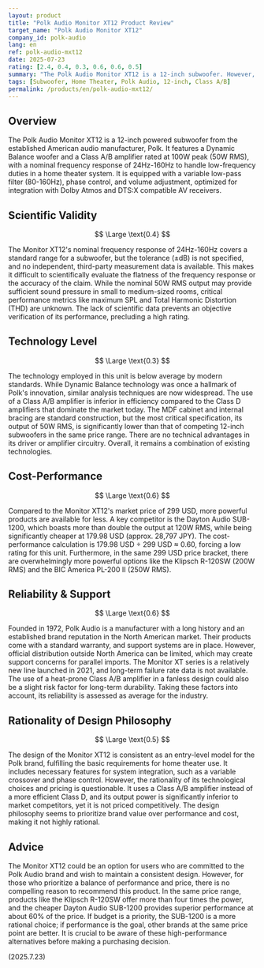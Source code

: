 ```yaml
---
layout: product
title: "Polk Audio Monitor XT12 Product Review"
target_name: "Polk Audio Monitor XT12"
company_id: polk-audio
lang: en
ref: polk-audio-mxt12
date: 2025-07-23
rating: [2.4, 0.4, 0.3, 0.6, 0.6, 0.5]
summary: "The Polk Audio Monitor XT12 is a 12-inch subwoofer. However, its published specifications are limited, and more powerful alternatives exist in the same price range, presenting a challenge in cost-performance."
tags: [Subwoofer, Home Theater, Polk Audio, 12-inch, Class A/B]
permalink: /products/en/polk-audio-mxt12/
---
```


## Overview

The Polk Audio Monitor XT12 is a 12-inch powered subwoofer from the established American audio manufacturer, Polk. It features a Dynamic Balance woofer and a Class A/B amplifier rated at 100W peak (50W RMS), with a nominal frequency response of 24Hz-160Hz to handle low-frequency duties in a home theater system. It is equipped with a variable low-pass filter (80-160Hz), phase control, and volume adjustment, optimized for integration with Dolby Atmos and DTS:X compatible AV receivers.

## Scientific Validity

$$ \Large \text{0.4} $$

The Monitor XT12's nominal frequency response of 24Hz-160Hz covers a standard range for a subwoofer, but the tolerance (±dB) is not specified, and no independent, third-party measurement data is available. This makes it difficult to scientifically evaluate the flatness of the frequency response or the accuracy of the claim. While the nominal 50W RMS output may provide sufficient sound pressure in small to medium-sized rooms, critical performance metrics like maximum SPL and Total Harmonic Distortion (THD) are unknown. The lack of scientific data prevents an objective verification of its performance, precluding a high rating.

## Technology Level

$$ \Large \text{0.3} $$

The technology employed in this unit is below average by modern standards. While Dynamic Balance technology was once a hallmark of Polk's innovation, similar analysis techniques are now widespread. The use of a Class A/B amplifier is inferior in efficiency compared to the Class D amplifiers that dominate the market today. The MDF cabinet and internal bracing are standard construction, but the most critical specification, its output of 50W RMS, is significantly lower than that of competing 12-inch subwoofers in the same price range. There are no technical advantages in its driver or amplifier circuitry. Overall, it remains a combination of existing technologies.

## Cost-Performance

$$ \Large \text{0.6} $$

Compared to the Monitor XT12's market price of 299 USD, more powerful products are available for less. A key competitor is the Dayton Audio SUB-1200, which boasts more than double the output at 120W RMS, while being significantly cheaper at 179.98 USD (approx. 28,797 JPY). The cost-performance calculation is 179.98 USD ÷ 299 USD ≈ 0.60, forcing a low rating for this unit. Furthermore, in the same 299 USD price bracket, there are overwhelmingly more powerful options like the Klipsch R-120SW (200W RMS) and the BIC America PL-200 II (250W RMS).

## Reliability & Support

$$ \Large \text{0.6} $$

Founded in 1972, Polk Audio is a manufacturer with a long history and an established brand reputation in the North American market. Their products come with a standard warranty, and support systems are in place. However, official distribution outside North America can be limited, which may create support concerns for parallel imports. The Monitor XT series is a relatively new line launched in 2021, and long-term failure rate data is not available. The use of a heat-prone Class A/B amplifier in a fanless design could also be a slight risk factor for long-term durability. Taking these factors into account, its reliability is assessed as average for the industry.

## Rationality of Design Philosophy

$$ \Large \text{0.5} $$

The design of the Monitor XT12 is consistent as an entry-level model for the Polk brand, fulfilling the basic requirements for home theater use. It includes necessary features for system integration, such as a variable crossover and phase control. However, the rationality of its technological choices and pricing is questionable. It uses a Class A/B amplifier instead of a more efficient Class D, and its output power is significantly inferior to market competitors, yet it is not priced competitively. The design philosophy seems to prioritize brand value over performance and cost, making it not highly rational.

## Advice

The Monitor XT12 could be an option for users who are committed to the Polk Audio brand and wish to maintain a consistent design. However, for those who prioritize a balance of performance and price, there is no compelling reason to recommend this product. In the same price range, products like the Klipsch R-120SW offer more than four times the power, and the cheaper Dayton Audio SUB-1200 provides superior performance at about 60% of the price. If budget is a priority, the SUB-1200 is a more rational choice; if performance is the goal, other brands at the same price point are better. It is crucial to be aware of these high-performance alternatives before making a purchasing decision.

(2025.7.23)
